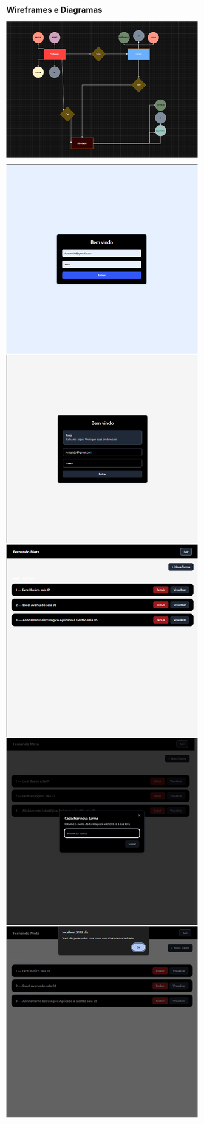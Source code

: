 ## Wireframes e Diagramas

![MerDER](./wireframes/der.png)

![](./wireframes/principal.png)
![](./wireframes/erro.png)
![](./wireframes/cadastro.png)
![](./wireframes/Captura%20de%20tela%202025-10-22%20140758.png)
![](./wireframes/excluir1.png)